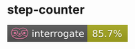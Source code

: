 # step-counter

<p align="left">
    <a href="" alt="Interrogate">
        <img src="interrogate_badge.svg" /></a>
</p>
